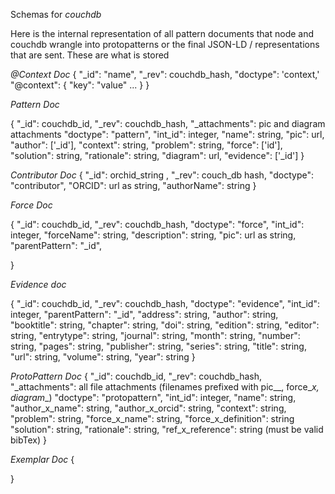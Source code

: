 Schemas for *couchdb*

Here is the internal representation of all pattern documents that node and couchdb wrangle into protopatterns or the final JSON-LD / representations that are sent. These are what is stored

*@Context Doc*
{
	"\_id": "name",
	"\_rev": couchdb_hash,
	"doctype": 'context,'
	"@context": {
		"key": "value"
		...
	}
}

*Pattern Doc*

{
	"\_id": couchdb_id,
	"\_rev":	couchdb_hash,
	"\_attachments": pic and diagram attachments
	"doctype": "pattern",
	"int_id": integer,
	"name": string,
	"pic": url,
	"author": ['_id'],
	"context": string,
	"problem": string,
	"force": ['id'],
	"solution": string,
	"rationale": string,
	"diagram": url,
	"evidence": ['_id']
}

*Contributor Doc*
{
	"\_id": orchid_string ,
	"\_rev": couch_db hash,
	"doctype": "contributor",
	"ORCID": url as string,
	"authorName": string
}

*Force Doc*

{
	"\_id":  couchdb_id,
	"\_rev": couchdb_hash,
	"doctype": "force",
	"int_id": integer,
	"forceName": string,
	"description": string,
	"pic": url as string,
	"parentPattern": "_id",

}

*Evidence doc*

{
	"\_id":  couchdb_id,
	"\_rev": couchdb_hash,
	"doctype": "evidence",
	"int_id": integer,
	"parentPattern": "_id",
	"address": string,
	"author": string,
	"booktitle": string,
	"chapter": string,
	"doi": string,
	"edition": string,
	"editor": string,
	"entrytype": string,
	"journal": string,
	"month": string,
	"number": string,
	"pages": string,
	"publisher": string,
	"series": string,
	"title": string,
	"url": string,
	"volume": string,
	"year": string
}

*ProtoPattern Doc*
{
	"\_id": couchdb_id,
	"\_rev":	couchdb_hash,
	"\_attachments": all file attachments (filenames prefixed with pic\_\_, force\__x, diagram__)
	"doctype": "protopattern",
	"int_id": integer,
	"name": string,
	"author\_x_name": string,
	"author\_x_orcid": string,
	"context": string,
	"problem": string,
	"force\_x_name": string,
	"force\_x_definition": string
	"solution": string,
	"rationale": string,
	"ref\_x_reference": string (must be valid bibTex)
}

*Exemplar Doc*
{
	
}
